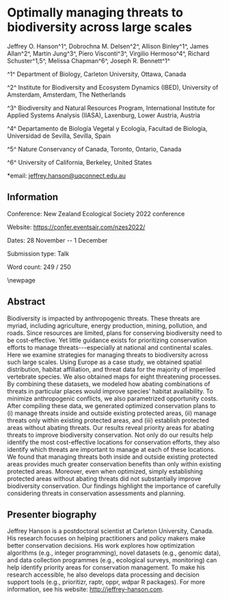 # Optimally managing threats to biodiversity across large scales

Jeffrey O. Hanson^1^, Dobrochna M. Delsen^2^, Allison Binley^1^, James Allan^2^, Martin Jung^3^, Piero Visconti^3^, Virgilio Hermoso^4^, Richard Schuster^1,5^, Melissa Chapman^6^, Joseph R. Bennett^1^

^1^ Department of Biology, Carleton University, Ottawa, Canada

^2^ Institute for Biodiversity and Ecosystem Dynamics (IBED), University of Amsterdam, Amsterdam, The Netherlands

^3^ Biodiversity and Natural Resources Program, International Institute for Applied Systems Analysis (IIASA), Laxenburg, Lower Austria, Austria

^4^ Departamento de Biología Vegetal y Ecología, Facultad de Biología, Universidad de Sevilla, Sevilla, Spain

^5^ Nature Conservancy of Canada, Toronto, Ontario, Canada

^6^ University of California, Berkeley, United States

*email: jeffrey.hanson@uqconnect.edu.au

## Information

Conference: New Zealand Ecological Society 2022 conference

Website: https://confer.eventsair.com/nzes2022/

Dates: 28 November -- 1 December

Submission type: Talk

Word count: 249 / 250

\newpage

## Abstract

Biodiversity is impacted by anthropogenic threats. These threats are myriad, including agriculture, energy production, mining, pollution, and roads. Since resources are limited, plans for conserving biodiversity need to be cost-effective. Yet little guidance exists for prioritizing conservation efforts to manage threats---especially at national and continental scales. Here we examine strategies for managing threats to biodiversity across such large scales. Using Europe as a case study, we obtained spatial distribution, habitat affiliation, and threat data for the majority of imperiled vertebrate species. We also obtained maps for eight threatening processes. By combining these datasets, we modeled how abating combinations of threats in particular places would improve species' habitat availability. To minimize anthropogenic conflicts, we also parametrized opportunity costs. After compiling these data, we generated optimized conservation plans to (i) manage threats inside and outside existing protected areas, (ii) manage threats only within existing protected areas, and (iii) establish protected areas without abating threats. Our results reveal priority areas for abating threats to improve biodiversity conservation. Not only do our results help identify the most cost-effective locations for conservation efforts, they also identify which threats are important to manage at each of these locations. We found that managing threats both inside and outside existing protected areas provides much greater conservation benefits than only within existing protected areas. Moreover, even when optimized, simply establishing protected areas without abating threats did not substantially improve biodiversity conservation. Our findings highlight the importance of carefully considering threats in conservation assessments and planning.

## Presenter biography

Jeffrey Hanson is a postdoctoral scientist at Carleton University, Canada. His research focuses on helping practitioners and policy makers make better conservation decisions. His work explores how optimization algorithms (e.g., integer programming), novel datasets (e.g., genomic data), and data collection programmes (e.g., ecological surveys, monitoring) can help identify priority areas for conservation management. To make his research accessible, he also develops data processing and decision support tools (e.g., prioritizr, raptr, oppr, wdpar R packages). For more information, see his website: http://jeffrey-hanson.com.
